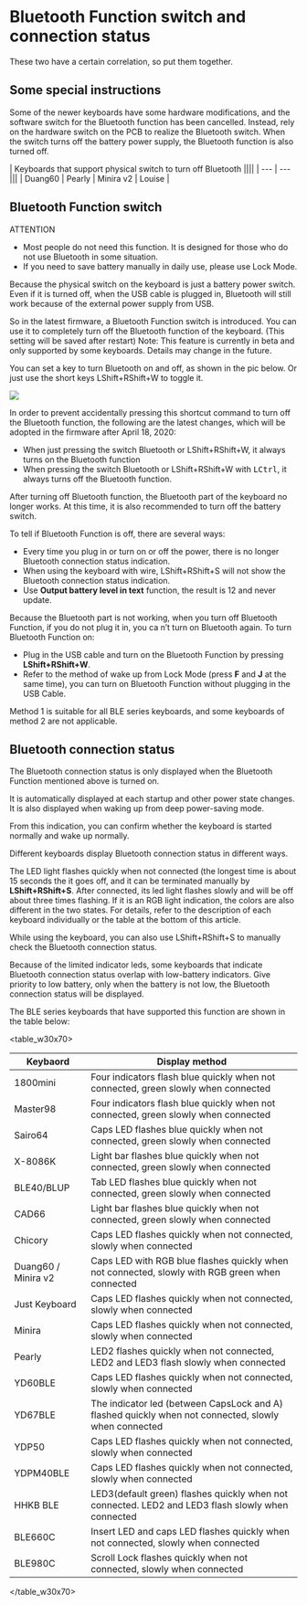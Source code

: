 # Bluetooth Function switch and connection status

These two have a certain correlation, so put them together.


## Some special instructions

Some of the newer keyboards have some hardware modifications, and the software switch for the Bluetooth function has been cancelled. Instead, rely on the hardware switch on the PCB to realize the Bluetooth switch. When the switch turns off the battery power supply, the Bluetooth function is also turned off.

| Keyboards that support physical switch to turn off Bluetooth ||||
| --- | --- |||
| Duang60 | Pearly | Minira v2 | Louise |


## Bluetooth Function switch

<html><div class="attention">
<subtitle>ATTENTION</subtitle>

  - Most people do not need this function. It is designed for those who do not use Bluetooth in some situation. 
  -  If you need to save battery manually in daily use, please use Lock Mode. 
</div></html>
</div></html>


Because the physical switch on the keyboard is just a battery power switch. Even if it is turned off, when the USB cable is plugged in, Bluetooth will still work because of the external power supply from USB.

So in the latest firmware, a Bluetooth Function switch is introduced. You can use it to completely turn off the Bluetooth function of the keyboard. (This setting will be saved after restart)
  Note: This feature is currently in beta and only supported by some keyboards. Details may change in the future.

You can set a key to turn Bluetooth on and off, as shown in the pic below. Or just use the short keys <key>LShift+RShift+W</key> to toggle it.

<div style="width: 550px">

![](assets/conection_01.png?550)
</div>

In order to prevent accidentally pressing this shortcut command to turn off the Bluetooth function, the following are the latest changes, which will be adopted in the firmware after April 18, 2020:
  - When just pressing the switch Bluetooth or <key>LShift+RShift+W</key>, it always turns on the Bluetooth function
  - When pressing the switch Bluetooth or <key>LShift+RShift+W</key> with <kbd>LCtrl</kbd>, it always turns off the Bluetooth function.

After turning off Bluetooth function, the Bluetooth part of the keyboard no longer works. At this time, it is also recommended to turn off the battery switch.

To tell if Bluetooth Function is off, there are several ways:
  - Every time you plug in or turn on or off the power, there is no longer Bluetooth connection status indication.
  - When using the keyboard with wire, <key>LShift+RShift+S</key> will not show the Bluetooth connection status indication.
  - Use **Output battery level in text** function, the result is 12 and never update.

Because the Bluetooth part is not working, when you turn off Bluetooth Function, if you do not plug it in, you ca n’t turn on Bluetooth again. To turn Bluetooth Function on:
  - Plug in the USB cable and turn on the Bluetooth Function by pressing **LShift+RShift+W**.
  - Refer to the method of wake up from Lock Mode (press **F** and **J** at the same time), you can turn on Bluetooth Function without plugging in the USB Cable.

Method 1 is suitable for all BLE series keyboards, and some keyboards of method 2 are not applicable.


## Bluetooth connection status

The Bluetooth connection status is only displayed when the Bluetooth Function mentioned above is turned on.

It is automatically displayed at each startup and other power state changes. It is also displayed when waking up from deep power-saving mode.

From this indication, you can confirm whether the keyboard is started normally and wake up normally.

Different keyboards display Bluetooth connection status in different ways. 

The LED light flashes quickly when not connected (the longest time is about 15 seconds the it goes off, and it can be terminated manually by **LShift+RShift+S**. After connected, its led light flashes slowly and will be off about three times flashing. If it is an RGB light indication, the colors are also different in the two states. For details, refer to the description of each keyboard individually or the table at the bottom of this article.

While using the keyboard, you can also use <key>LShift+RShift+S</key> to manually check the Bluetooth connection status.

Because of the limited indicator leds, some keyboards that indicate Bluetooth connection status overlap with low-battery indicators. Give priority to low battery, only when the battery is not low, the Bluetooth connection status will be displayed.

The BLE series keyboards that have supported this function are shown in the table below:

<table_w30x70>

| Keybaord | Display method |
| --- | ---- |
| 1800mini | Four indicators flash blue quickly when not connected, green slowly when connected |
| Master98 | Four indicators flash blue quickly when not connected, green slowly when connected |
| Sairo64 | Caps LED flashes blue quickly when not connected,  green slowly when connected |
| X-8086K | Light bar flashes blue quickly when not connected,  green slowly when connected |
| BLE40/BLUP | Tab LED flashes blue quickly when not connected, green slowly when connected |
| CAD66 | Light bar flashes blue quickly when not connected,  green slowly when connected |
| Chicory| Caps LED flashes quickly when not connected, slowly when connected |
| Duang60 / Minira v2 | Caps LED with RGB blue flashes quickly when not connected, slowly with RGB green when connected |
| Just Keyboard| Caps LED flashes quickly when not connected, slowly when connected |
| Minira | Caps LED flashes quickly when not connected, slowly when connected |
| Pearly | LED2 flashes quickly when not connected, LED2 and LED3 flash slowly when connected |
| YD60BLE | Caps LED flashes quickly when not connected, slowly when connected |
| YD67BLE | The indicator led (between CapsLock and A) flashed quickly when not connected, slowly when connected |
| YDP50| Caps LED flashes quickly when not connected, slowly when connected |
| YDPM40BLE| Caps LED flashes quickly when not connected, slowly when connected |
| HHKB BLE | LED3(default green) flashes quickly when not connected. LED2 and LED3 flash slowly when connected |
| BLE660C | Insert LED and caps LED flashes quickly when not connected, slowly when connected |
| BLE980C | Scroll Lock flashes quickly when not connected, slowly when connected |

</table_w30x70>

